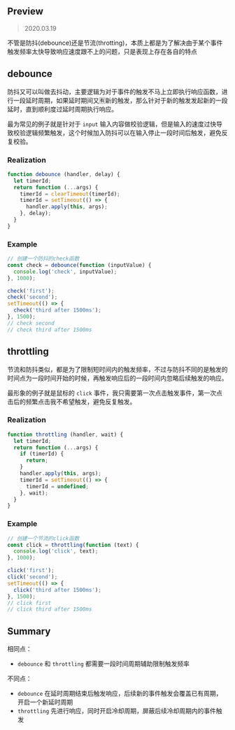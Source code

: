 ## Preview

> 2020.03.19

不管是防抖(debounce)还是节流(throtting)，本质上都是为了解决由于某个事件触发频率太快导致响应速度跟不上的问题，只是表现上存在各自的特点

## debounce

防抖又可以叫做去抖动，主要逻辑为对于事件的触发不马上立即执行响应函数，进行一段延时周期，如果延时期间又🈶️新的触发，那么针对于新的触发发起新的一段延时，直到顺利度过延时周期执行响应。

最为常见的例子就是针对于 `input` 输入内容做校验逻辑，但是输入的速度过快导致校验逻辑频繁触发，这个时候加入防抖可以在输入停止一段时间后触发，避免反复校验。

### Realization

```javascript
function debounce (handler, delay) {
  let timerId;
  return function (...args) {
    timerId = clearTimeout(timerId);
    timerId = setTimeout(() => {
      handler.apply(this, args);
    }, delay);
  }
}
```

### Example

```javascript
// 创建一个防抖的check函数
const check = debounce(function (inputValue) {
  console.log('check', inputValue);
}, 1000);

check('first');
check('second');
setTimeout(() => {
  check('third after 1500ms');
}, 1500);
// check second
// check third after 1500ms
```

## throttling

节流和防抖类似，都是为了限制短时间内的触发频率，不过与防抖不同的是触发的时间点为一段时间开始的时候，再触发响应后的一段时间内忽略后续触发的响应。

最形象的例子就是鼠标的 `click` 事件，我只需要第一次点击触发事件，第一次点击后的频繁点击我不希望触发，避免反复触发。

### Realization

```javascript
function throttling (handler, wait) {
  let timerId;
  return function (...args) {
    if (timerId) {
      return;
    }
    handler.apply(this, args);
    timerId = setTimeout(() => {
      timerId = undefined;
    }, wait);
  }
}
```

### Example

```javascript
// 创建一个节流的click函数
const click = throttling(function (text) {
  console.log('click', text);
}, 1000);

click('first');
click('second');
setTimeout(() => {
  click('third after 1500ms');
}, 1500);
// click first
// click third after 1500ms
```

## Summary

相同点：

+ `debounce` 和 `throttling` 都需要一段时间周期辅助限制触发频率

不同点：

+ `debounce` 在延时周期结束后触发响应，后续新的事件触发会覆盖已有周期，开启一个新延时周期
+ `throttling` 先进行响应，同时开启冷却周期，屏蔽后续冷却周期内的事件触发
